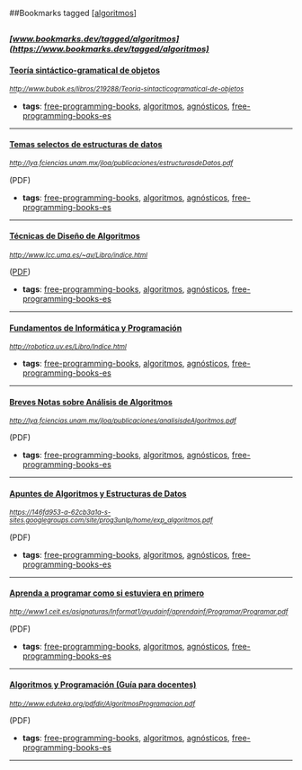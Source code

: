 ##Bookmarks tagged [[algoritmos]](https://www.bookmarks.dev?q=[algoritmos])

_<sup><sup>[www.bookmarks.dev/tagged/algoritmos](https://www.bookmarks.dev/tagged/algoritmos)</sup></sup>_
---
#### [Teoría sintáctico-gramatical de objetos](http://www.bubok.es/libros/219288/Teoria-sintacticogramatical-de-objetos)
_<sup>http://www.bubok.es/libros/219288/Teoria-sintacticogramatical-de-objetos</sup>_

* **tags**: [free-programming-books](../tagged/free-programming-books.md), [algoritmos](../tagged/algoritmos.md), [agnósticos](../tagged/agnósticos.md), [free-programming-books-es](../tagged/free-programming-books-es.md)
---
#### [Temas selectos de estructuras de datos](http://lya.fciencias.unam.mx/jloa/publicaciones/estructurasdeDatos.pdf)
_<sup>http://lya.fciencias.unam.mx/jloa/publicaciones/estructurasdeDatos.pdf</sup>_

(PDF)
* **tags**: [free-programming-books](../tagged/free-programming-books.md), [algoritmos](../tagged/algoritmos.md), [agnósticos](../tagged/agnósticos.md), [free-programming-books-es](../tagged/free-programming-books-es.md)
---
#### [Técnicas de Diseño de Algoritmos ](http://www.lcc.uma.es/~av/Libro/indice.html)
_<sup>http://www.lcc.uma.es/~av/Libro/indice.html</sup>_

([PDF](http://www.lcc.uma.es/%7eav/Libro/Libro.zip))
* **tags**: [free-programming-books](../tagged/free-programming-books.md), [algoritmos](../tagged/algoritmos.md), [agnósticos](../tagged/agnósticos.md), [free-programming-books-es](../tagged/free-programming-books-es.md)
---
#### [Fundamentos de Informática y Programación](http://robotica.uv.es/Libro/Indice.html)
_<sup>http://robotica.uv.es/Libro/Indice.html</sup>_

* **tags**: [free-programming-books](../tagged/free-programming-books.md), [algoritmos](../tagged/algoritmos.md), [agnósticos](../tagged/agnósticos.md), [free-programming-books-es](../tagged/free-programming-books-es.md)
---
#### [Breves Notas sobre Análisis de Algoritmos](http://lya.fciencias.unam.mx/jloa/publicaciones/analisisdeAlgoritmos.pdf)
_<sup>http://lya.fciencias.unam.mx/jloa/publicaciones/analisisdeAlgoritmos.pdf</sup>_

(PDF)
* **tags**: [free-programming-books](../tagged/free-programming-books.md), [algoritmos](../tagged/algoritmos.md), [agnósticos](../tagged/agnósticos.md), [free-programming-books-es](../tagged/free-programming-books-es.md)
---
#### [Apuntes de Algoritmos y Estructuras de Datos](https://146fd953-a-62cb3a1a-s-sites.googlegroups.com/site/prog3unlp/home/exp_algoritmos.pdf)
_<sup>https://146fd953-a-62cb3a1a-s-sites.googlegroups.com/site/prog3unlp/home/exp_algoritmos.pdf</sup>_

(PDF)
* **tags**: [free-programming-books](../tagged/free-programming-books.md), [algoritmos](../tagged/algoritmos.md), [agnósticos](../tagged/agnósticos.md), [free-programming-books-es](../tagged/free-programming-books-es.md)
---
#### [Aprenda a programar como si estuviera en primero](http://www1.ceit.es/asignaturas/Informat1/ayudainf/aprendainf/Programar/Programar.pdf)
_<sup>http://www1.ceit.es/asignaturas/Informat1/ayudainf/aprendainf/Programar/Programar.pdf</sup>_

(PDF)
* **tags**: [free-programming-books](../tagged/free-programming-books.md), [algoritmos](../tagged/algoritmos.md), [agnósticos](../tagged/agnósticos.md), [free-programming-books-es](../tagged/free-programming-books-es.md)
---
#### [Algoritmos y Programación (Guía para docentes)](http://www.eduteka.org/pdfdir/AlgoritmosProgramacion.pdf)
_<sup>http://www.eduteka.org/pdfdir/AlgoritmosProgramacion.pdf</sup>_

(PDF)
* **tags**: [free-programming-books](../tagged/free-programming-books.md), [algoritmos](../tagged/algoritmos.md), [agnósticos](../tagged/agnósticos.md), [free-programming-books-es](../tagged/free-programming-books-es.md)
---
